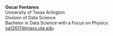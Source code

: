 **Oscar Fentanes**  
University of Texas Arlington  
Division of Data Science  
Bachelor in Data Science with a Focus on Physics  
oaf2617@mavs.uta.edu
<!---
FentanesOscar/FentanesOscar is a ✨ special ✨ repository because its `README.md` (this file) appears on your GitHub profile.
You can click the Preview link to take a look at your changes.
--->
